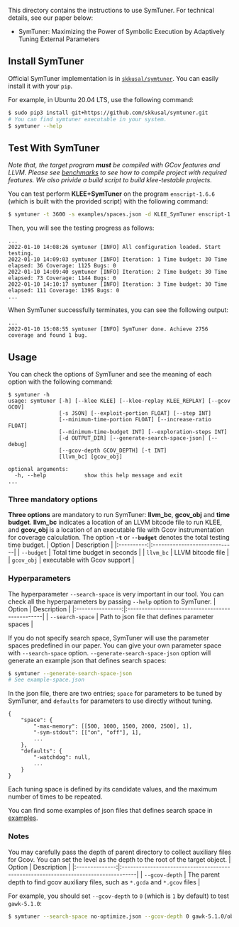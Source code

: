 This directory contains the instructions to use SymTuner.
For technical details, see our paper below:
* SymTuner: Maximizing the Power of Symbolic Execution by Adaptively Tuning External Parameters

## Install SymTuner

Official SymTuner implementation is in [`skkusal/symtuner`](https://github.com/skkusal/symtuner).
You can easily install it with your `pip`.

For example, in Ubuntu 20.04 LTS, use the following command:
```bash
$ sudo pip3 install git+https://github.com/skkusal/symtuner.git
# You can find symtuner executable in your system.
$ symtuner --help
```

## Test With SymTuner

*Note that, the target program **must** be compiled with GCov features and LLVM.
Please see [benchmarks](../benchmarks) to see how to compile project with required features.
We also privide a build script to build klee-testable projects.*

You can test perform **KLEE+SymTuner** on the program `enscript-1.6.6` (which is built with the provided script) with the following command:
```bash
$ symtuner -t 3600 -s examples/spaces.json -d KLEE_SymTuner enscript-1.6.6/obj-llvm/src/enscript.bc enscript-1.6.6/obj-gcov/src/enscript 
```
Then, you will see the testing progress as follows:
```
...
2022-01-10 14:08:26 symtuner [INFO] All configuration loaded. Start testing.
2022-01-10 14:09:03 symtuner [INFO] Iteration: 1 Time budget: 30 Time elapsed: 36 Coverage: 1125 Bugs: 0
2022-01-10 14:09:40 symtuner [INFO] Iteration: 2 Time budget: 30 Time elapsed: 73 Coverage: 1144 Bugs: 0
2022-01-10 14:10:17 symtuner [INFO] Iteration: 3 Time budget: 30 Time elapsed: 111 Coverage: 1395 Bugs: 0
...
```
When SymTuner successfully terminates, you can see the following output:
```
...
2022-01-10 15:08:55 symtuner [INFO] SymTuner done. Achieve 2756 coverage and found 1 bug.
```

## Usage

You can check the options of SymTuner and see the meaning of each option with the following command:
```
$ symtuner -h
usage: symtuner [-h] [--klee KLEE] [--klee-replay KLEE_REPLAY] [--gcov GCOV]
                [-s JSON] [--exploit-portion FLOAT] [--step INT]
                [--minimum-time-portion FLOAT] [--increase-ratio FLOAT]
                [--minimum-time-budget INT] [--exploration-steps INT]
                [-d OUTPUT_DIR] [--generate-search-space-json] [--debug]
                [--gcov-depth GCOV_DEPTH] [-t INT]
                [llvm_bc] [gcov_obj]

optional arguments:
  -h, --help            show this help message and exit                    
...
```

### Three mandatory options
**Three options** are mandatory to run SymTuner: **llvm_bc**, **gcov_obj** and **time budget**. 
**llvm_bc** indicates a location of an LLVM bitcode file to run KLEE, and **gcov_obj** is a location of an executable file with Gcov instrumentation for coverage calculation.
The option **`-t`** or **`--budget`** denotes the total testing time budget. 
| Option     | Description                  |
|:----------:|:-----------------------------|
| `--budget` | Total time budget in seconds |
| `llvm_bc`  | LLVM bitcode file            |
| `gcov_obj` | executable with Gcov support |


### Hyperparameters
The hyperparameter `--search-space` is very important in our tool. You can check all the hyperparameters by passing `--help` option to SymTuner.
| Option           | Description                                     |
|:----------------:|:------------------------------------------------|
| `--search-space` | Path to json file that defines parameter spaces |

If you do not specify search space, SymTuner will use the parameter spaces predefined in our paper.
You can give your own parameter space with `--search-space` option.
`--generate-search-space-json` option will generate an example json that defines search spaces:
```bash
$ symtuner --generate-search-space-json
# See example-space.json
```

In the json file, there are two entries;
`space` for parameters to be tuned by SymTuner, and `defaults` for parameters to use directly without tuning.
```
{
    "space": {
        "-max-memory": [[500, 1000, 1500, 2000, 2500], 1],
        "-sym-stdout": [["on", "off"], 1],
        ...
    },
    "defaults": {
        "-watchdog": null,
        ...
    }
}
```
Each tuning space is defined by its candidate values, and the maximum number of times to be repeated.

You can find some examples of json files that defines search space in [examples](./examples).

### Notes
You may carefully pass the depth of parent directory to collect auxiliary files for Gcov.
You can set the level as the depth to the root of the target object.
| Option         | Description                                                                        |
|:--------------:|:-----------------------------------------------------------------------------------|
| `--gcov-depth` | The parent depth to find gcov auxiliary files, such as `*.gcda` and `*.gcov` files |

For example, you should set `--gcov-depth` to `0` (which is `1` by default) to test `gawk-5.1.0`:
```bash
$ symtuner --search-space no-optimize.json --gcov-depth 0 gawk-5.1.0/obj-llvm/gawk.bc gawk-5.1.0/obj-gcov/gawk
```
